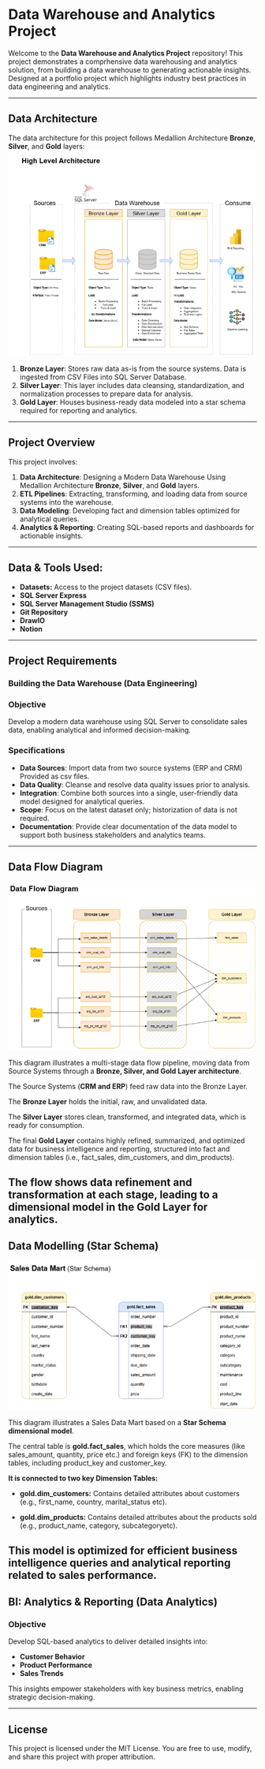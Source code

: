 # Data Warehouse and Analytics Project

Welcome to the **Data Warehouse and Analytics Project** repository! 
This project demonstrates a comprhensive data warehousing and analytics solution, from building a data warehouse to generating actionable insights. Designed at a portfolio project which highlights industry best practices in data engineering and analytics.

---
## Data Architecture

The data architecture for this project follows Medallion Architecture **Bronze**, **Silver**, and **Gold** layers:
![image alt](https://github.com/MayankSingh2000/sql-data-warehouse-project/blob/main/docs/data_architecture.png?raw=true)

1. **Bronze Layer**: Stores raw data as-is from the source systems. Data is ingested from CSV Files into SQL Server Database.
2. **Silver Layer**: This layer includes data cleansing, standardization, and normalization processes to prepare data for analysis.
3. **Gold Layer**: Houses business-ready data modeled into a star schema required for reporting and analytics.
---

## Project Overview

This project involves:

1. **Data Architecture**: Designing a Modern Data Warehouse Using Medallion Architecture **Bronze**, **Silver**, and **Gold** layers.
2. **ETL Pipelines**: Extracting, transforming, and loading data from source systems into the warehouse.
3. **Data Modeling**: Developing fact and dimension tables optimized for analytical queries.
4. **Analytics & Reporting**: Creating SQL-based reports and dashboards for actionable insights.
---

## Data & Tools Used:
- **Datasets:** Access to the project datasets (CSV files).
- **SQL Server Express** 
- **SQL Server Management Studio (SSMS)** 
- **Git Repository** 
- **DrawIO**
- **Notion**
---

## Project Requirements

### Building the Data Warehouse (Data Engineering)

### Objective
Develop a modern data warehouse using SQL Server to consolidate sales data, enabling analytical and informed decision-making.

### Specifications
- **Data Sources**: Import data from two source systems (ERP and CRM) Provided as csv files.
- **Data Quality**: Cleanse and resolve data quality issues prior to analysis.
- **Integration**: Combine both sources into a single, user-friendly data model designed for analytical queries.
- **Scope**: Focus on the latest dataset only; historization of data is not required.
- **Documentation**: Provide clear documentation of the data model to support both business stakeholders and analytics teams.

---

## Data Flow Diagram 
![image alt](https://github.com/MayankSingh2000/sql-data-warehouse-project/blob/main/docs/data_flow_diagram.png?raw=true)

This diagram illustrates a multi-stage data flow pipeline, moving data from Source Systems through a **Bronze, Silver, and Gold Layer architecture**.

The Source Systems (**CRM and ERP**) feed raw data into the Bronze Layer.

The **Bronze Layer** holds the initial, raw, and unvalidated data.

The **Silver Layer** stores clean, transformed, and integrated data, which is ready for consumption.

The final **Gold Layer** contains highly refined, summarized, and optimized data for business intelligence and reporting, structured into fact and dimension tables (i.e., fact_sales, dim_customers, and dim_products).

The flow shows data refinement and transformation at each stage, leading to a dimensional model in the Gold Layer for analytics.
---

## Data Modelling (Star Schema)
![image alt](https://github.com/MayankSingh2000/sql-data-warehouse-project/blob/main/docs/data_modelling.png?raw=true)

This diagram illustrates a Sales Data Mart based on a **Star Schema dimensional model**.

The central table is **gold.fact_sales**, which holds the core measures (like sales_amount, quantity, price etc.) and foreign keys (FK) to the dimension tables, including product_key and customer_key.

**It is connected to two key Dimension Tables:**

- **gold.dim_customers:** Contains detailed attributes about customers (e.g., first_name, country, marital_status etc).

- **gold.dim_products:** Contains detailed attributes about the products sold (e.g., product_name, category, subcategoryetc).

This model is optimized for efficient business intelligence queries and analytical reporting related to sales performance.
---

## BI: Analytics & Reporting (Data Analytics)

### Objective
Develop SQL-based analytics to deliver detailed insights into:
- **Customer Behavior**
- **Product Performance**
- **Sales Trends**

This insights empower stakeholders with key business metrics, enabling strategic decision-making.

---

## License

This project is licensed under the MIT License. You are free to use, modify, and share this project with proper attribution.


